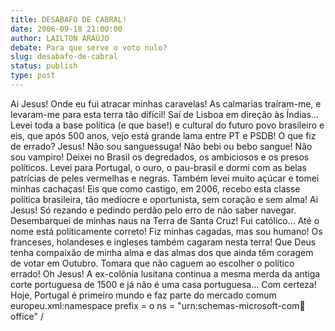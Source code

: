```yaml
---
title: DESABAFO DE CABRAL!
date: 2006-09-18 21:00:00
author: LAILTON ARAÚJO
debate: Para que serve o voto nulo?
slug: desabafo-de-cabral
status: publish 
type: post
---
```


Ai Jesus! Onde eu fui atracar minhas caravelas! As calmarias traíram-me, e levaram-me para esta terra tão difícil! Saí de Lisboa em direção às Índias... Levei toda a base política (e que base!) e cultural do futuro povo brasileiro e eis, que após 500 anos, vejo está grande lama entre PT e PSDB! O que fiz de errado? Jesus! Não sou sanguessuga! Não bebi ou bebo sangue! Não sou vampiro! Deixei no Brasil os degredados, os ambiciosos e os presos políticos. Levei para Portugal, o ouro, o pau-brasil e dormi com as belas patrícias de peles vermelhas e negras. Também levei muito açúcar e tomei minhas cachaças! Eis que como castigo, em 2006, recebo esta classe política brasileira, tão medíocre e oportunista, sem coração e sem alma! Ai Jesus! Só rezando e pedindo perdão pelo erro de não saber navegar. Desembarquei de minhas naus na Terra de Santa Cruz! Fui católico... Até o nome está politicamente correto! Fiz minhas cagadas, mas sou humano! Os franceses, holandeses e ingleses também cagaram nesta terra! Que Deus tenha compaixão de minha alma e das almas dos que ainda têm coragem de votar em Outubro. Tomara que não caguem ao escolher o político errado! Oh Jesus! A ex-colônia lusitana continua a mesma merda da antiga corte portuguesa de 1500 e já não é uma casa portuguesa... Com certeza! Hoje, Portugal é primeiro mundo e faz parte do mercado comum europeu.xml:namespace prefix = o ns = "urn:schemas-microsoft-com:office:office" /


